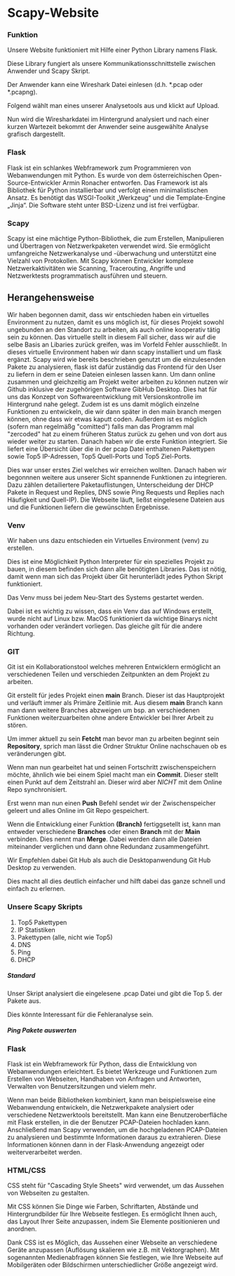 
# Scapy-Website

### Funktion

Unsere Website funktioniert mit Hilfe einer Python Library namens Flask.

Diese Library fungiert als unsere Kommunikationsschnittstelle zwischen Anwender und Scapy Skript.

Der Anwender kann eine Wireshark Datei einlesen (d.h. *.pcap oder *.pcapng).

Folgend wählt man eines unserer Analysetools aus und klickt auf Upload.

Nun wird die Wiresharkdatei im Hintergrund analysiert und nach einer kurzen Wartezeit bekommt der Anwender seine ausgewählte Analyse grafisch dargestellt.

### Flask

Flask ist ein schlankes Webframework zum Programmieren von Webanwendungen mit Python. Es wurde von dem österreichischen Open-Source-Entwickler Armin Ronacher entworfen. Das Framework ist als Bibliothek für Python installierbar und verfolgt einen minimalistischen Ansatz. Es benötigt das WSGI-Toolkit „Werkzeug“ und die Template-Engine „Jinja“. Die Software steht unter BSD-Lizenz und ist frei verfügbar.

### Scapy

Scapy ist eine mächtige Python-Bibliothek, die zum Erstellen, Manipulieren und Übertragen von Netzwerkpaketen verwendet wird. Sie ermöglicht umfangreiche Netzwerkanalyse und -überwachung und unterstützt eine Vielzahl von Protokollen. Mit Scapy können Entwickler komplexe Netzwerkaktivitäten wie Scanning, Tracerouting, Angriffe und Netzwerktests programmatisch ausführen und steuern.

## Herangehensweise

Wir haben begonnen damit, dass wir entschieden haben ein virtuelles Environment zu nutzen, damit es uns möglich ist, für dieses Projekt sowohl ungebunden an den Standort zu arbeiten, als auch online kooperativ tätig sein zu können. Das virtuelle stellt in diesem Fall sicher, dass wir auf die selbe Basis an Libaries zurück greifen, was im Vorfeld Fehler ausschließt. In dieses virtuelle Environment haben wir dann scapy installiert und um flask ergänzt. Scapy wird wie bereits beschrieben genutzt um die einzulesenden Pakete zu analysieren, flask ist dafür zuständig das Frontend für den User zu liefern in dem er seine Dateien einlesen lassen kann. Um dann online zusammen und gleichzeitig am Projekt weiter arbeiten zu können nutzen wir Github inklusive der zugehörigen Software GibHub Desktop. Dies hat für uns das Konzept von Softwareentwicklung mit Versionskontrolle im Hintergrund nahe gelegt. Zudem ist es uns damit möglich einzelne Funktionen zu entwickeln, die wir dann später in den main branch mergen können, ohne dass wir etwas kaputt coden. Außerdem ist es möglich (sofern man regelmäßg "comitted") falls man das Programm mal "zercoded" hat zu einem früheren Status zurück zu gehen und von dort aus wieder weiter zu starten. Danach haben wir die erste Funktion integriert. Sie liefert eine Übersicht über die in der pcap Datei enthaltenen Pakettypen sowie Top5 IP-Adressen, Top5 Quell-Ports und Top5 Ziel-Ports.

Dies war unser erstes Ziel welches wir erreichen wollten. Danach haben wir begonnnen weitere aus unserer Sicht spannende Funktionen zu integrieren. Dazu zählen detailiertere Paketauflistungen, Unterscheidung der DHCP Pakete in Request und Replies, DNS sowie Ping Requests und Replies nach Häufigkeit und Quell-IP). Die Webseite läuft, ließst eingelesene Dateien aus und die Funktionen liefern die gewünschten Ergebnisse.

### Venv

Wir haben uns dazu entschieden ein Virtuelles Environment (venv) zu erstellen.

Dies ist eine Möglichkeit Python Interpreter für ein spezielles Projekt zu bauen, in diesem befinden sich dann alle benötigten Libraries. Das ist nötig, damit wenn man sich das Projekt über Git herunterlädt jedes Python Skript funktioniert.

Das Venv muss bei jedem Neu-Start des Systems gestartet werden.

Dabei ist es wichtig zu wissen, dass ein Venv das auf Windows erstellt, wurde nicht auf Linux bzw. MacOS funktioniert da wichtige Binarys nicht vorhanden oder verändert vorliegen. Das gleiche gilt für die andere Richtung.

### GIT

Git ist ein Kollaborationstool welches mehreren Entwicklern ermöglicht an verschiedenen Teilen und verschieden Zeitpunkten an dem Projekt zu arbeiten.

Git erstellt für jedes Projekt einen **main** Branch. Dieser ist das Hauptprojekt und verläuft immer als Primäre Zeitlinie mit. Aus diesem **main** Branch kann man dann weitere Branches abzweigen um bsp. an verschiedenen Funktionen weiterzuarbeiten ohne andere Entwickler bei Ihrer Arbeit zu stören.

Um immer aktuell zu sein **Fetcht** man bevor man zu arbeiten beginnt sein **Repository**, sprich man lässt die Ordner Struktur Online nachschauen ob es veränderungen gibt.

Wenn man nun gearbeitet hat und seinen Fortschritt zwischenspeichern möchte, ähnlich wie bei einem Spiel macht man ein **Commit**. Dieser stellt einen Punkt auf dem Zeitstrahl an. Dieser wird aber *NICHT*  mit dem Online Repo synchronisiert.

Erst wenn man nun einen **Push** Befehl sendet wir der Zwischenspeicher geleert und alles Online im Git Repo gespeichert.

Wenn die Entwicklung einer Funktion **(Branch)** fertiggsetellt ist, kann man entweder verschiedene **Branches** oder einen **Branch** mit der **Main** verbinden. Dies nennt man **Merge**. Dabei werden dann alle Dateien miteinander verglichen und dann ohne Redundanz zusammengeführt.

Wir Empfehlen dabei Git Hub als auch die Desktopanwendung Git Hub Desktop zu verwenden.

Dies macht all dies deutlich einfacher und hilft dabei das ganze schnell und einfach zu erlernen.

### Unsere Scapy Skripts

1. Top5 Pakettypen
2. IP Statistiken
3. Pakettypen (alle, nicht wie Top5)
4. DNS
5. Ping
6. DHCP

##### Standard

Unser Skript analysiert die eingelesene .pcap Datei und gibt die Top 5. der Pakete aus.

Dies könnte Interessant für die Fehleranalyse sein.

##### Ping Pakete auswerten

### Flask

Flask ist ein Webframework für Python, dass die Entwicklung von Webanwendungen erleichtert. Es bietet Werkzeuge und Funktionen zum Erstellen von Webseiten, Handhaben von Anfragen und Antworten, Verwalten von Benutzersitzungen und vielem mehr.

Wenn man beide Bibliotheken kombiniert, kann man beispielsweise eine Webanwendung entwickeln, die Netzwerkpakete analysiert oder verschiedene Netzwerktools bereitstellt. Man kann eine Benutzeroberfläche mit Flask erstellen, in die der Benutzer PCAP-Dateien hochladen kann. Anschließend man Scapy verwenden, um die hochgeladenen PCAP-Dateien zu analysieren und bestimmte Informationen daraus zu extrahieren. Diese Informationen können dann in der Flask-Anwendung angezeigt oder weiterverarbeitet werden.

### HTML/CSS

CSS steht für "Cascading Style Sheets" wird verwendet, um das Aussehen von Webseiten zu gestalten.

Mit CSS können Sie Dinge wie Farben, Schriftarten, Abstände und Hintergrundbilder für Ihre Webseite festlegen. Es ermöglicht Ihnen auch, das Layout Ihrer Seite anzupassen, indem Sie Elemente positionieren und anordnen.

Dank CSS ist es Möglich, das Aussehen einer Webseite an verschiedene Geräte anzupassen (Auflösung skalieren wie z.B. mit Vektorgraphen). Mit sogenannten Medienabfragen können Sie festlegen, wie Ihre Webseite auf Mobilgeräten oder Bildschirmen unterschiedlicher Größe angezeigt wird.
